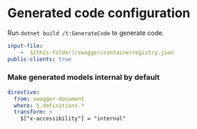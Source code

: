 # Generated code configuration

Run `dotnet build /t:GenerateCode` to generate code.

``` yaml
input-file:
    -  $(this-folder)/swagger/containerregistry.json
public-clients: true

```

### Make generated models internal by default

``` yaml
directive:
  from: swagger-document
  where: $.definitions.*
  transform: >
    $["x-accessibility"] = "internal"
```
